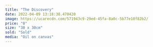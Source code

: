 ```yaml
---
title: "The Discovery"
date: 2022-04-09 13:18:38.470420
image: https://ucarecdn.com/571943c9-29ed-45fa-8a0c-5b77e10f82b2/
price: "0"
size: "30 x 30cm"
sold: "Sold"
media: "Oil on canvas"
---
```


